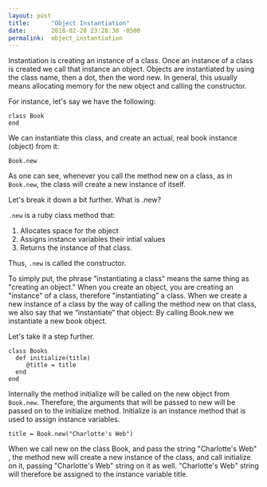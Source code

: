 ```yaml
---
layout: post
title:      "Object Instantiation"
date:       2018-02-28 23:28:30 -0500
permalink:  object_instantiation
---
```



Instantiation is creating an instance of a class. Once an instance of a class is created we call that instance an object. Objects are instantiated by using the class name, then a dot, then the word new.  In general, this usually means allocating memory for the new object and calling the constructor. 

For instance, let's say we have the following:
```
class Book
end
```

We can instantiate this class, and create an actual, real book instance (object) from it:

`Book.new `


As one can see, whenever you call the method new on a class, as in `Book.new`, the class will create a new instance of itself. 

Let's break it down a bit further. What is .new?

`.new` is a ruby class method that:

1. Allocates space for the object 
2. Assigns instance variables their intial values
3. Returns the instance of that class.

Thus, `.new` is called the constructor. 

To simply put, the phrase "instantiating a class" means the same thing as "creating an object." When you create an object, you are creating an "instance" of a class, therefore "instantiating" a class. 
When we create a new instance of a class by the way of calling the method new on that class, we also say that we “instantiate” that object: By calling Book.new we instantiate a new book object.

Let's take it a step further.

```
class Books
  def initialize(title)
	 @title = title
  end
end
```

Internally the method initialize will be called on the new object from `Book.new`. Therefore, the arguments that will be passed to new will be passed on to the initialize method. Initialize is an instance method that is used to assign instance variables.

`title = Book.new("Charlotte's Web")`

When we call new on the class Book, and pass the string "Charlotte's Web" , the method new will create a new instance of the class, and call initialize on it, passing "Charlotte's Web" string on it as well. "Charlotte's Web" string will therefore be assigned to the instance variable title. 






